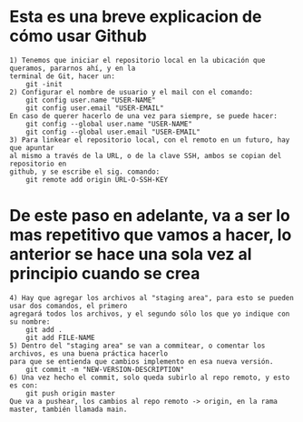 # Esta es una breve explicacion de cómo usar Github

    1) Tenemos que iniciar el repositorio local en la ubicación que queramos, pararnos ahí, y en la
    terminal de Git, hacer un: 
        git -init
    2) Configurar el nombre de usuario y el mail con el comando:
        git config user.name "USER-NAME"
        git config user.email "USER-EMAIL"
    En caso de querer hacerlo de una vez para siempre, se puede hacer:
        git config --global user.name "USER-NAME"
        git config --global user.email "USER-EMAIL"
    3) Para linkear el repositorio local, con el remoto en un futuro, hay que apuntar
    al mismo a través de la URL, o de la clave SSH, ambos se copian del repositorio en 
    github, y se escribe el sig. comando:
        git remote add origin URL-O-SSH-KEY

# De este paso en adelante, va a ser lo mas repetitivo que vamos a hacer, lo anterior se hace una sola vez al principio cuando se crea
    
    4) Hay que agregar los archivos al "staging area", para esto se pueden usar dos comandos, el primero
    agregará todos los archivos, y el segundo sólo los que yo indique con su nombre:
        git add . 
        git add FILE-NAME
    5) Dentro del "staging area" se van a commitear, o comentar los archivos, es una buena práctica hacerlo
    para que se entienda que cambios implemento en esa nueva versión.
        git commit -m "NEW-VERSION-DESCRIPTION"
    6) Una vez hecho el commit, solo queda subirlo al repo remoto, y esto es con:
        git push origin master
    Que va a pushear, los cambios al repo remoto -> origin, en la rama master, también llamada main.

